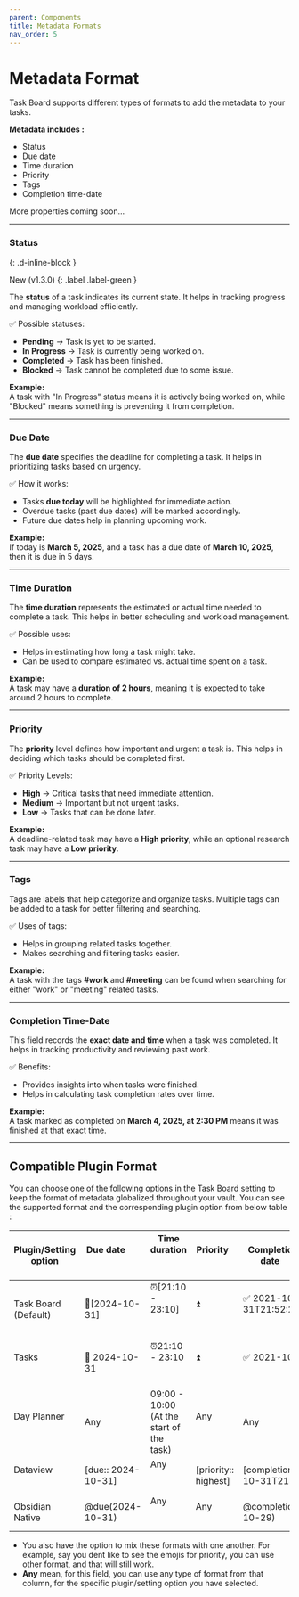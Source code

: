 ```yaml
---
parent: Components
title: Metadata Formats
nav_order: 5
---
```


# Metadata Format

Task Board supports different types of formats to add the metadata to your tasks.

**Metadata includes :**  

- Status  
- Due date  
- Time duration  
- Priority  
- Tags  
- Completion time-date  

More properties coming soon...  

---

### **Status**  
{: .d-inline-block }

New (v1.3.0)
{: .label .label-green }

The **status** of a task indicates its current state. It helps in tracking progress and managing workload efficiently.  

✅ Possible statuses:  
- **Pending** → Task is yet to be started.  
- **In Progress** → Task is currently being worked on.  
- **Completed** → Task has been finished.  
- **Blocked** → Task cannot be completed due to some issue.  

**Example:**  
A task with "In Progress" status means it is actively being worked on, while "Blocked" means something is preventing it from completion.  

---

### **Due Date**  
The **due date** specifies the deadline for completing a task. It helps in prioritizing tasks based on urgency.  

✅ How it works:  
- Tasks **due today** will be highlighted for immediate action.  
- Overdue tasks (past due dates) will be marked accordingly.  
- Future due dates help in planning upcoming work.  

**Example:**  
If today is **March 5, 2025**, and a task has a due date of **March 10, 2025**, then it is due in 5 days.  

---

### **Time Duration**  
The **time duration** represents the estimated or actual time needed to complete a task. This helps in better scheduling and workload management.  

✅ Possible uses:  
- Helps in estimating how long a task might take.  
- Can be used to compare estimated vs. actual time spent on a task.  

**Example:**  
A task may have a **duration of 2 hours**, meaning it is expected to take around 2 hours to complete.  

---

### **Priority**  
The **priority** level defines how important and urgent a task is. This helps in deciding which tasks should be completed first.  

✅ Priority Levels:  
- **High** → Critical tasks that need immediate attention.  
- **Medium** → Important but not urgent tasks.  
- **Low** → Tasks that can be done later.  

**Example:**  
A deadline-related task may have a **High priority**, while an optional research task may have a **Low priority**.  

---

### **Tags**  
Tags are labels that help categorize and organize tasks. Multiple tags can be added to a task for better filtering and searching.  

✅ Uses of tags:  
- Helps in grouping related tasks together.  
- Makes searching and filtering tasks easier.  

**Example:**  
A task with the tags **#work** and **#meeting** can be found when searching for either "work" or "meeting" related tasks.  

---

### **Completion Time-Date**  
This field records the **exact date and time** when a task was completed. It helps in tracking productivity and reviewing past work.  

✅ Benefits:  
- Provides insights into when tasks were finished.  
- Helps in calculating task completion rates over time.  

**Example:**  
A task marked as completed on **March 4, 2025, at 2:30 PM** means it was finished at that exact time.  

---

## Compatible Plugin Format

You can choose one of the following options in the Task Board setting to keep the format of metadata globalized throughout your vault. You can see the supported format and the corresponding plugin option from below table :

| Plugin/Setting option  | Due date            | Time duration                             | Priority              | Completion time-date                |
| ---------------------- | ------------------- | ----------------------------------------- | --------------------- | ----------------------------------- |
| Task Board (Default)   | 📅[2024-10-31]      | ⏰[21:10 - 23:10]                          | ⏫                     | ✅ 2021-10-31T21:52:22               |
| Tasks                  | 📅 2024-10-31       | ⏰21:10 - 23:10                            | ⏫                     | ✅ 2021-10-29                        |
| Day Planner            | Any                 | 09:00 - 10:00 (At the start of the task)  | Any                   | Any                                 |
| Dataview               | [due:: 2024-10-31]  | Any                                       | [priority:: highest]  | [completion:: 2021-10-31T21:52:22]  |
| Obsidian Native        | @due(2024-10-31)    | Any                                       | Any                   | @completion(2021-10-29)             |

- You also have the option to mix these formats with one another. For example, say you dent like to see the emojis for priority, you can use other format, and that will still work.
- **Any** mean, for this field, you can use any type of format from that column, for the specific plugin/setting option you have selected.
